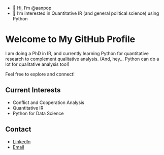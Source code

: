 - 👋 Hi, I’m @aanpop
- 👀 I’m interested in Quantitative IR (and general political science) using Python
# Welcome to My GitHub Profile

I am doing a PhD in IR, and currently learning Python for quantitative research to complement qualitative analysis. 
(And, hey... Python can do a lot for qualitative analysis too!)

Feel free to explore and connect!

## Current Interests

- Conflict and Cooperation Analysis
- Quantitative IR
- Python for Data Science

## Contact

- [LinkedIn](https://www.linkedin.com/in/aanw/)
- [Email](mailto:ahmad.anwar@stud.uni-corvinus.hu)




<!---
aanpop/aanpop is a ✨ special ✨ repository because its `README.md` (this file) appears on your GitHub profile.
You can click the Preview link to take a look at your changes.
--->
